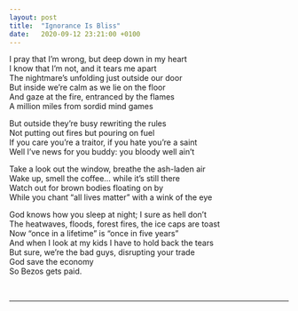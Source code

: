 ```yaml
---
layout: post
title:  "Ignorance Is Bliss"
date:   2020-09-12 23:21:00 +0100
---
```

I pray that I’m wrong, but deep down in my heart  
I know that I’m not, and it tears me apart  
The nightmare’s unfolding just outside our door  
But inside we’re calm as we lie on the floor  
And gaze at the fire, entranced by the flames  
A million miles from sordid mind games  

But outside they’re busy rewriting the rules  
Not putting out fires but pouring on fuel  
If you care you’re a traitor, if you hate you’re a saint  
Well I’ve news for you buddy: you bloody well ain’t  

Take a look out the window, breathe the ash-laden air  
Wake up, smell the coffee… while it’s still there  
Watch out for brown bodies floating on by  
While you chant “all lives matter” with a wink of the eye  

God knows how you sleep at night; I sure as hell don’t  
The heatwaves, floods, forest fires, the ice caps are toast  
Now “once in a lifetime” is “once in five years”  
And when I look at my kids I have to hold back the tears  
But sure, we’re the bad guys, disrupting your trade  
God save the economy  
So Bezos gets paid.

&nbsp;  

---
